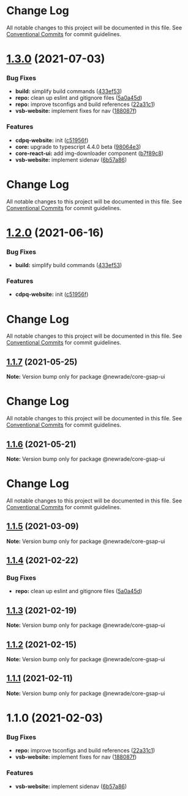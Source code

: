 # Change Log

All notable changes to this project will be documented in this file. See
[Conventional Commits](https://conventionalcommits.org) for commit guidelines.

# [1.3.0](https://github.com/newrade/newrade-core/compare/@newrade/core-gsap-ui@1.2.1...@newrade/core-gsap-ui@1.3.0) (2021-07-03)

### Bug Fixes

- **build:** simplify build commands
  ([433ef53](https://github.com/newrade/newrade-core/commit/433ef533f2812a73a9e4062f394b42f9c2c94ebf))
- **repo:** clean up eslint and gitignore files
  ([5a0a45d](https://github.com/newrade/newrade-core/commit/5a0a45d7d6e669dc6859f361093d6d5b1e3c5d09))
- **repo:** improve tsconfigs and build references
  ([22a31c1](https://github.com/newrade/newrade-core/commit/22a31c17608f6d6fda5ccd193588fd9194c68502))
- **vsb-website:** implement fixes for nav
  ([188087f](https://github.com/newrade/newrade-core/commit/188087f8dcd1b6e836e86186d8e291aa8c537dfe))

### Features

- **cdpq-website:** init
  ([c51956f](https://github.com/newrade/newrade-core/commit/c51956fd40f157a59258890fa86b1779525de752))
- **core:** upgrade to typescript 4.4.0 beta
  ([98064e3](https://github.com/newrade/newrade-core/commit/98064e3096af4cb5a12c46d880fa3bd09708f954))
- **core-react-ui:** add img-downloader component
  ([b7f89c8](https://github.com/newrade/newrade-core/commit/b7f89c812ccecb97dab7e99cb31169fe8118bdfd))
- **vsb-website:** implement sidenav
  ([6b57a86](https://github.com/newrade/newrade-core/commit/6b57a867a88f57636c1d8268608d0605a02cc924))

# Change Log

All notable changes to this project will be documented in this file. See
[Conventional Commits](https://conventionalcommits.org) for commit guidelines.

# [1.2.0](https://github.com/newrade/newrade/compare/@newrade/core-gsap-ui@1.1.7...@newrade/core-gsap-ui@1.2.0) (2021-06-16)

### Bug Fixes

- **build:** simplify build commands
  ([433ef53](https://github.com/newrade/newrade/commit/433ef533f2812a73a9e4062f394b42f9c2c94ebf))

### Features

- **cdpq-website:** init
  ([c51956f](https://github.com/newrade/newrade/commit/c51956fd40f157a59258890fa86b1779525de752))

# Change Log

All notable changes to this project will be documented in this file. See
[Conventional Commits](https://conventionalcommits.org) for commit guidelines.

## [1.1.7](https://github.com/newrade/newrade/compare/@newrade/core-gsap-ui@1.1.6...@newrade/core-gsap-ui@1.1.7) (2021-05-25)

**Note:** Version bump only for package @newrade/core-gsap-ui

# Change Log

All notable changes to this project will be documented in this file. See
[Conventional Commits](https://conventionalcommits.org) for commit guidelines.

## [1.1.6](https://github.com/newrade/newrade/compare/@newrade/core-gsap-ui@1.1.5...@newrade/core-gsap-ui@1.1.6) (2021-05-21)

**Note:** Version bump only for package @newrade/core-gsap-ui

# Change Log

All notable changes to this project will be documented in this file. See
[Conventional Commits](https://conventionalcommits.org) for commit guidelines.

## [1.1.5](https://github.com/newrade/newrade/compare/@newrade/core-gsap-ui@1.1.4...@newrade/core-gsap-ui@1.1.5) (2021-03-09)

**Note:** Version bump only for package @newrade/core-gsap-ui

## [1.1.4](https://github.com/newrade/newrade/compare/@newrade/core-gsap-ui@1.1.3...@newrade/core-gsap-ui@1.1.4) (2021-02-22)

### Bug Fixes

- **repo:** clean up eslint and gitignore files
  ([5a0a45d](https://github.com/newrade/newrade/commit/5a0a45d7d6e669dc6859f361093d6d5b1e3c5d09))

## [1.1.3](https://github.com/newrade/newrade/compare/@newrade/core-gsap-ui@1.1.2...@newrade/core-gsap-ui@1.1.3) (2021-02-19)

**Note:** Version bump only for package @newrade/core-gsap-ui

## [1.1.2](https://github.com/newrade/newrade/compare/@newrade/core-gsap-ui@1.1.1...@newrade/core-gsap-ui@1.1.2) (2021-02-15)

**Note:** Version bump only for package @newrade/core-gsap-ui

## [1.1.1](https://github.com/newrade/newrade/compare/@newrade/core-gsap-ui@1.1.0...@newrade/core-gsap-ui@1.1.1) (2021-02-11)

**Note:** Version bump only for package @newrade/core-gsap-ui

# 1.1.0 (2021-02-03)

### Bug Fixes

- **repo:** improve tsconfigs and build references
  ([22a31c1](https://github.com/newrade/newrade/commit/22a31c17608f6d6fda5ccd193588fd9194c68502))
- **vsb-website:** implement fixes for nav
  ([188087f](https://github.com/newrade/newrade/commit/188087f8dcd1b6e836e86186d8e291aa8c537dfe))

### Features

- **vsb-website:** implement sidenav
  ([6b57a86](https://github.com/newrade/newrade/commit/6b57a867a88f57636c1d8268608d0605a02cc924))
